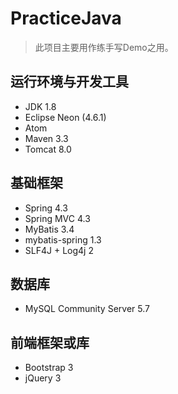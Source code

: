 # PracticeJava

> 此项目主要用作练手写Demo之用。

## 运行环境与开发工具

* JDK 1.8
* Eclipse Neon (4.6.1)
* Atom
* Maven 3.3
* Tomcat 8.0

## 基础框架

* Spring 4.3
* Spring MVC 4.3
* MyBatis 3.4
* mybatis-spring 1.3
* SLF4J + Log4j 2

## 数据库

* MySQL Community Server 5.7

## 前端框架或库

* Bootstrap 3
* jQuery 3
